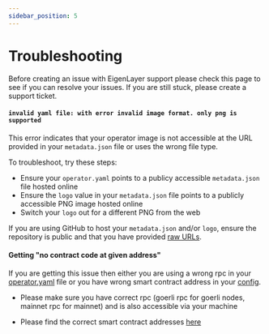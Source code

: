 ```yaml
---
sidebar_position: 5
---
```


# Troubleshooting

Before creating an issue with EigenLayer support please check this page to see if you can resolve your issues. If you are still stuck, please create a support ticket.

#### `invalid yaml file: with error invalid image format. only png is supported`

This error indicates that your operator image is not accessible at the URL provided in your `metadata.json` file or uses the wrong file type.

To troubleshoot, try these steps:

* Ensure your `operator.yaml` points to a publicy accessible `metadata.json` file hosted online
* Ensure the `logo` value in your `metadata.json` file points to a publicly accessible PNG image hosted online
* Switch your `logo` out for a different PNG from the web

If you are using GitHub to host your `metadata.json` and/or `logo`, ensure the repository is public and that you have provided [raw URLs](https://docs.github.com/en/repositories/working-with-files/using-files/viewing-a-file#viewing-or-copying-the-raw-file-content).

#### Getting "no contract code at given address"

If you are getting this issue then either you are using a wrong rpc in your [operator.yaml](https://github.com/Layr-Labs/eigenlayer-cli/blob/master/pkg/operator/config/operator-config-example.yaml#L32) file or you have wrong smart contract address in your [config](https://github.com/Layr-Labs/eigenlayer-cli/blob/master/pkg/operator/config/operator-config-example.yaml#L25).

* Please make sure you have correct rpc (goerli rpc for goerli nodes, mainnet rpc for mainnet) and is also accessible via your machine

* Please find the correct smart contract addresses [here](./operator-installation#goerli-smart-contract-addresses)
